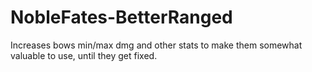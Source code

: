 # NobleFates-BetterRanged
Increases bows min/max dmg and other stats to make them somewhat valuable to use, until they get fixed.
